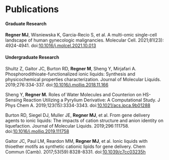 # Publications

#### **Graduate Research**
**Regner MJ**, Wisniewska K, Garcia-Recio S, et al. A multi-omic single-cell landscape of human gynecologic malignancies. Molecular Cell. 2021;81(23): 4924-4941. doi:[10.1016/j.molcel.2021.10.013](https://doi.org/10.1016/j.molcel.2021.10.013)
#### **Undergraduate Research**
Shultz Z, Gaitor JC, Burton RD, **Regner M**, Sheng Y, Mirjafari A. Phosphorodithioate-functionalized ionic liquids: Synthesis and physicochemical properties characterization. Journal of Molecular Liquids. 2019;276:334-337. doi:[10.1016/j.molliq.2018.11.166](https://doi.org/10.1016/j.molliq.2018.11.166)

Sheng Y, **Regner M.** Roles of Water Molecules and Counterion on HS- Sensing Reaction Utilizing a Pyrylium Derivative: A Computational Study. J Phys Chem A. 2019;123(15):3334-3343. doi:[10.1021/acs.jpca.9b01288](https://doi.org/10.1021/acs.jpca.9b01288)

Burton RD, Siegel DJ, Muller JE, **Regner MJ**, et al. From gene delivery agents to ionic liquids: The impacts of cation structure and anion identity on liquefaction. Journal of Molecular Liquids. 2019;296:111758. doi:[10.1016/j.molliq.2019.111758](https://doi.org/doi:10.1016/j.molliq.2019.111758)

Gaitor JC, Paul LM, Reardon MM, **Regner MJ**, et al. Ionic liquids with thioether motifs as synthetic cationic lipids for gene delivery. Chem Commun (Camb). 2017;53(59):8328-8331. doi:[10.1039/c7cc03235h](https://doi.org/doi:10.1039/c7cc03235h)




